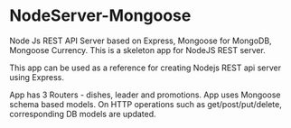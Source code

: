 # NodeServer-Mongoose
Node Js REST API Server based on Express, Mongoose for MongoDB, Mongoose Currency. This is a skeleton app for NodeJS REST server.

This app can be used as a reference for creating Nodejs REST api server using Express.

App has 3 Routers - dishes, leader and promotions.
App uses Mongoose schema based models. On HTTP operations such as get/post/put/delete, corresponding DB models are updated.
